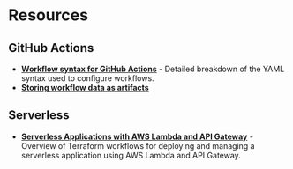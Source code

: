# Resources

## GitHub Actions

* **[Workflow syntax for GitHub Actions](https://docs.github.com/en/actions/reference/workflow-syntax-for-github-actions)** - Detailed breakdown of the YAML syntax used to configure workflows.
* **[Storing workflow data as artifacts](https://docs.github.com/en/actions/guides/storing-workflow-data-as-artifacts)**

## Serverless

* **[Serverless Applications with AWS Lambda and API Gateway](https://learn.hashicorp.com/tutorials/terraform/lambda-api-gateway#a-new-version-of-the-lambda-function)** - Overview of Terraform workflows for deploying and managing a serverless application using AWS Lambda and API Gateway.
